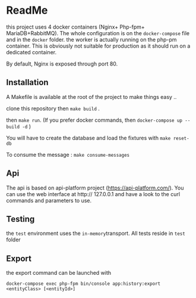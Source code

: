 # ReadMe

this project uses 4 docker containers (Nginx+ Php-fpm+ MariaDB+RabbitMQ).
The whole configuration is on the `docker-compose` file and in the `docker` folder.
the worker is actually running on the php-pm container. This is obviously not suitable for production as it should run on a dedicated container.

By default, Nginx is exposed through port 80.

## Installation
A Makefile is available at the root of the project to make things easy .. 

clone this repository then `make build` .

then `make run`. (If you prefer docker commands, then `docker-compose up --build -d` )

You will have to create the database and load the fixtures with `make reset-db`

To  consume the message : `make consume-messages`

## Api

The api is based on api-platform project (https://api-platform.com/).
You can use the web interface at http:// 127.0.0.1 and have a look to the curl commands and parameters to use.

## Testing

the `test` environment uses the `in-memory`transport. All tests reside in `test` folder

## Export
the export command can be launched with 

`docker-compose exec php-fpm bin/console app:history:export <entityClass> [<entityId>]` 

